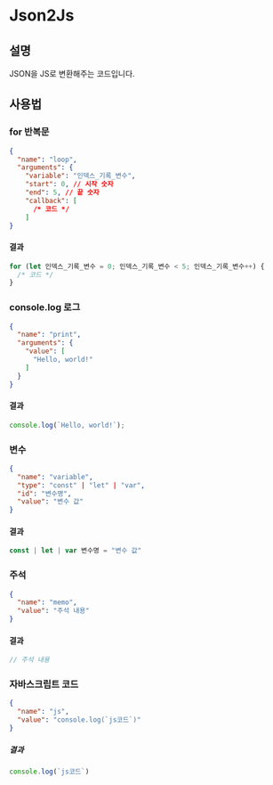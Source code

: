 # Json2Js
## 설명
  JSON을 JS로 변환해주는 코드입니다.
## 사용법
  ### for 반복문
  ```json
  {
    "name": "loop",
    "arguments": {
      "variable": "인덱스_기록_변수",
      "start": 0, // 시작 숫자
      "end": 5, // 끝 숫자
      "callback": [
        /* 코드 */
      ]
  }
  ```
  #### 결과
  ```js
  for (let 인덱스_기록_변수 = 0; 인덱스_기록_변수 < 5; 인덱스_기록_변수++) {
    /* 코드 */
  }
  ```
  ### console.log 로그
  ```json
  {
    "name": "print",
    "arguments": {
      "value": [
        "Hello, world!"
      ]
    }
  }
  ```
  #### 결과
  ```js
  console.log(`Hello, world!`);
  ```
  ### 변수
  ```json
  {
    "name": "variable",
    "type": "const" | "let" | "var",
    "id": "변수명",
    "value": "변수 값"
  }
  ```
  #### 결과
  ```js
  const | let | var 변수명 = "변수 값"
  ```
  ### 주석
  ```json
  {
    "name": "memo",
    "value": "주석 내용"
  }
  ```
  #### 결과
  ```js
  // 주석 내용
  ```
  ### 자바스크립트 코드
  ```json
  {
    "name": "js",
    "value": "console.log(`js코드`)"
  }
  ```
  ##### 결과
  ```js
  console.log(`js코드`)
  ```